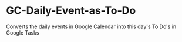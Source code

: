 # GC-Daily-Event-as-To-Do
Converts the daily events in Google Calendar into this day's To Do's in Google Tasks
